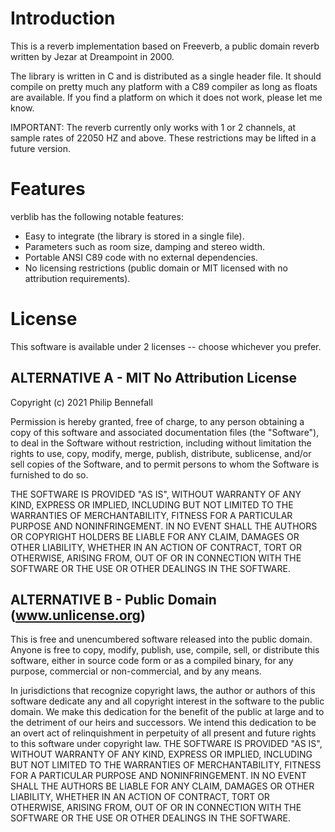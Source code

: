 # Introduction
This is a reverb implementation based on Freeverb, a public domain reverb written by Jezar at Dreampoint in 2000.


The library is written in C and is distributed as a single header file. It should compile on pretty much any platform with a C89 compiler as long as floats are available. If you find a platform on which it does not work, please let me know.


IMPORTANT: The reverb currently only works with 1 or 2 channels, at sample rates of 22050 HZ and above.
These restrictions may be lifted in a future version.


# Features
verblib has the following notable features:
* Easy to integrate (the library is stored in a single file).
* Parameters such as room size, damping and stereo width.
* Portable ANSI C89 code with no external dependencies.
* No licensing restrictions (public domain or MIT licensed with no attribution requirements).

# License
This software is available under 2 licenses -- choose whichever you prefer.

## ALTERNATIVE A - MIT No Attribution License
Copyright (c) 2021 Philip Bennefall

Permission is hereby granted, free of charge, to any person obtaining a copy of
this software and associated documentation files (the "Software"), to deal in
the Software without restriction, including without limitation the rights to
use, copy, modify, merge, publish, distribute, sublicense, and/or sell copies
of the Software, and to permit persons to whom the Software is furnished to do
so.


THE SOFTWARE IS PROVIDED "AS IS", WITHOUT WARRANTY OF ANY KIND, EXPRESS OR
IMPLIED, INCLUDING BUT NOT LIMITED TO THE WARRANTIES OF MERCHANTABILITY,
FITNESS FOR A PARTICULAR PURPOSE AND NONINFRINGEMENT. IN NO EVENT SHALL THE
AUTHORS OR COPYRIGHT HOLDERS BE LIABLE FOR ANY CLAIM, DAMAGES OR OTHER
LIABILITY, WHETHER IN AN ACTION OF CONTRACT, TORT OR OTHERWISE, ARISING FROM,
OUT OF OR IN CONNECTION WITH THE SOFTWARE OR THE USE OR OTHER DEALINGS IN THE
SOFTWARE.

## ALTERNATIVE B - Public Domain (www.unlicense.org)
This is free and unencumbered software released into the public domain.
Anyone is free to copy, modify, publish, use, compile, sell, or distribute this
software, either in source code form or as a compiled binary, for any purpose,
commercial or non-commercial, and by any means.


In jurisdictions that recognize copyright laws, the author or authors of this
software dedicate any and all copyright interest in the software to the public
domain. We make this dedication for the benefit of the public at large and to
the detriment of our heirs and successors. We intend this dedication to be an
overt act of relinquishment in perpetuity of all present and future rights to
this software under copyright law.
THE SOFTWARE IS PROVIDED "AS IS", WITHOUT WARRANTY OF ANY KIND, EXPRESS OR
IMPLIED, INCLUDING BUT NOT LIMITED TO THE WARRANTIES OF MERCHANTABILITY,
FITNESS FOR A PARTICULAR PURPOSE AND NONINFRINGEMENT. IN NO EVENT SHALL THE
AUTHORS BE LIABLE FOR ANY CLAIM, DAMAGES OR OTHER LIABILITY, WHETHER IN AN
ACTION OF CONTRACT, TORT OR OTHERWISE, ARISING FROM, OUT OF OR IN CONNECTION
WITH THE SOFTWARE OR THE USE OR OTHER DEALINGS IN THE SOFTWARE.
